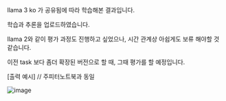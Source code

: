 llama 3 ko 가 공유됨에 따라 학습해본 결과입니다.

학습과 추론을 업로드하였습니다.

llama 2와 같이 평가 과정도 진행하고 싶었으나, 시간 관계상 아쉽게도 보류 해야할 것 같습니다.

이전 task 보다 좀더 확장된 버전으로 할 때, 그때 평가를 할 예정입니다.


[출력 예시] // 주피터노트북과 동일

![image](https://github.com/oosij/llama3train/assets/94098546/f72215ba-af4c-423d-89ea-6e26c9151c47)
